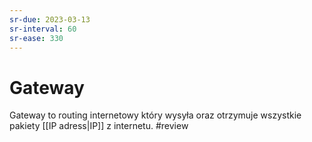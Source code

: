 ```yaml
---
sr-due: 2023-03-13
sr-interval: 60
sr-ease: 330
---
```


# Gateway
Gateway to routing internetowy który wysyła oraz otrzymuje wszystkie pakiety [[IP adress|IP]] z internetu.
#review
